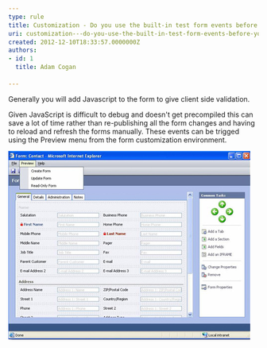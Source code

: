 ```yaml
---
type: rule
title: Customization - Do you use the built-in test form events before you publish JavaScript changes?
uri: customization---do-you-use-the-built-in-test-form-events-before-you-publish-javascript-changes
created: 2012-12-10T18:33:57.0000000Z
authors:
- id: 1
  title: Adam Cogan

---
```


Generally you will add Javascript to the form to give client side validation.
 
Given JavaScript is difficult to debug and doesn't get precompiled this can save           a lot of time rather than re-publishing all the form changes and having to reload           and refresh the forms manually.
           These events can be trigged using the Preview menu from the form customization environment.

![ Test your Javascript via the Preview menu in the Custom Forms Designer<br>          ](CRM_TestForm.jpg)
